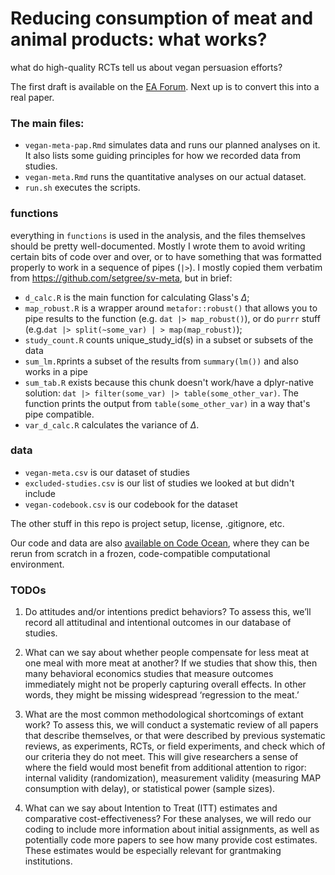 # Reducing consumption of meat and animal products: what works? 

what do high-quality RCTs tell us about vegan persuasion efforts?

The first draft is available on the [EA Forum](https://forum.effectivealtruism.org/posts/k9qqGZtmWz3x4yaaA/environmental-and-health-appeals-are-the-most-effective). Next up is to convert this into a real paper.

### The main files:

  * `vegan-meta-pap.Rmd` simulates data and runs our planned analyses on it. It also lists some guiding principles for how we recorded data from studies.
  * `vegan-meta.Rmd` runs the quantitative analyses on our actual dataset.
  * `run.sh` executes the scripts.

### functions
everything in `functions` is used in the analysis, and the files themselves should be pretty well-documented. Mostly I wrote them to avoid writing certain bits of code over and over, or to have something that was formatted properly to work in a sequence of pipes (`|>`). I mostly copied them verbatim from https://github.com/setgree/sv-meta, but in brief:
  * `d_calc.R` is the main function for calculating Glass's $\Delta$;
  * `map_robust.R` is a wrapper around `metafor::robust()` that allows you to pipe results to the function (e.g. `dat |> map_robust()`), or do `purrr` stuff (e.g.`dat |> split(~some_var) | > map(map_robust)`);
  * `study_count.R` counts unique_study_id(s) in a subset or subsets of the data 
  * `sum_lm.R`prints a subset of the results from `summary(lm())` and also works in a pipe
  * `sum_tab.R` exists because this chunk doesn't work/have a dplyr-native solution:  `dat |> filter(some_var) |> table(some_other_var)`. The function prints the output from `table(some_other_var)` in a way that's pipe compatible.
  * `var_d_calc.R` calculates the variance of $\Delta$.
  
### data
  * `vegan-meta.csv`  is our dataset of studies
  * `excluded-studies.csv` is our list of studies we looked at but didn't include
  * `vegan-codebook.csv` is our codebook for the dataset
  
The other stuff in this repo is project setup, license, .gitignore, etc. 

Our code and data are also [available on Code Ocean](https://doi.org/10.24433/CO.6020578.v1), where they can be rerun from scratch in a frozen, code-compatible computational environment.

### TODOs
1. Do attitudes and/or intentions predict behaviors? To assess this, we’ll record all attitudinal and intentional outcomes in our database of studies.

2. What can we say about whether people compensate for less meat at one meal with more meat at another? If we studies that show this, then many behavioral economics studies that measure outcomes immediately might not be properly capturing overall effects. In other words, they might be missing widespread ‘regression to the meat.’

3. What are the most common methodological shortcomings of extant work? To assess this, we will conduct a systematic review of all papers that describe themselves, or that were described by previous systematic reviews, as experiments, RCTs, or field experiments, and check which of our criteria they do not meet. This will give researchers a sense of where the field would most benefit from additional attention to rigor: internal validity (randomization), measurement validity (measuring MAP consumption with delay), or statistical power (sample sizes). 

4. What can we say about Intention to Treat (ITT) estimates and comparative cost-effectiveness? For these analyses, we will redo our coding to include more information about initial assignments, as well as potentially code more papers to see how many provide cost estimates. These estimates would be especially relevant for grantmaking institutions. 

